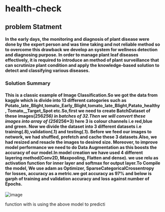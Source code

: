 # health-check

## problem Statment 
#### In the early days, the monitoring and diagnosis of plant disease were done by the expert person and was time taking and not reliable method so to overcome this drawback we develop an system for wellness detection and diagnosing purpose. In order to manage plant leaf diseases effectively, it is required to introduce an method of plant surveillance that can scrutinize plant condition and apply the knowledge-based solution to detect and classifying various diseases.

### Solution Summary

#### This is a classic example of Image Classification.So we got the data from kaggle which is divide into 13 different catogories such as Potato_late_Blight,tomato_Early_Blight,tomato_late_Blight,Patato_healthy, Tomato__Target_Spot etc.So,first we need to create BatchDataset of these images(256*256) in batches of 32.Then we will convert these images into array of (256*256*3) here 3 is colour channels i.e red,blue and green. Now we divide the dataset into 3 different datasets i.e training(.8),validation(.1) and testing(.1). Before we feed our images to network, we had shuffled, prefetch and cache these 3 datasets.Also, we had resized and resacle the images to desired size. Moreover, to improve model performance we need to do Data Augmentation as this boosts the accuracy of our model.In model creation we have used 4 different layering method(Conv2D, Maxpooling, Flatten and dense). we use relu as activation function for inner layer and softmax for output layer.To Compile the model, We use adam as Optimizer, SparseCategoricalCrossentropy for losses, accuracy as a metric.we got accuracy as 97% and below is garph of training and validation accuracy and loss against number of Epochs.

![image](https://user-images.githubusercontent.com/43174715/172567503-64397254-1752-4d1a-99d9-2480c6a3bf7d.png)

function with is using the above model to predicti
